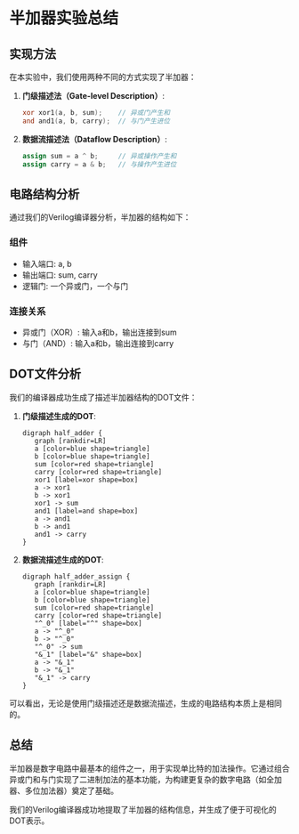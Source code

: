 # 半加器实验总结

## 实现方法

在本实验中，我们使用两种不同的方式实现了半加器：

1. **门级描述法（Gate-level Description）**:
   ```verilog
   xor xor1(a, b, sum);    // 异或门产生和
   and and1(a, b, carry);  // 与门产生进位
   ```

2. **数据流描述法（Dataflow Description）**:
   ```verilog
   assign sum = a ^ b;     // 异或操作产生和
   assign carry = a & b;   // 与操作产生进位
   ```

## 电路结构分析

通过我们的Verilog编译器分析，半加器的结构如下：

### 组件
- 输入端口: a, b
- 输出端口: sum, carry
- 逻辑门: 一个异或门，一个与门

### 连接关系
- 异或门（XOR）: 输入a和b，输出连接到sum
- 与门（AND）: 输入a和b，输出连接到carry

## DOT文件分析

我们的编译器成功生成了描述半加器结构的DOT文件：

1. **门级描述生成的DOT**:
   ```
   digraph half_adder {
      graph [rankdir=LR]
      a [color=blue shape=triangle]
      b [color=blue shape=triangle]
      sum [color=red shape=triangle]
      carry [color=red shape=triangle]
      xor1 [label=xor shape=box]
      a -> xor1
      b -> xor1
      xor1 -> sum
      and1 [label=and shape=box]
      a -> and1
      b -> and1
      and1 -> carry
   }
   ```

2. **数据流描述生成的DOT**:
   ```
   digraph half_adder_assign {
      graph [rankdir=LR]
      a [color=blue shape=triangle]
      b [color=blue shape=triangle]
      sum [color=red shape=triangle]
      carry [color=red shape=triangle]
      "^_0" [label="^" shape=box]
      a -> "^_0"
      b -> "^_0"
      "^_0" -> sum
      "&_1" [label="&" shape=box]
      a -> "&_1"
      b -> "&_1"
      "&_1" -> carry
   }
   ```

可以看出，无论是使用门级描述还是数据流描述，生成的电路结构本质上是相同的。

## 总结

半加器是数字电路中最基本的组件之一，用于实现单比特的加法操作。它通过组合异或门和与门实现了二进制加法的基本功能，为构建更复杂的数字电路（如全加器、多位加法器）奠定了基础。

我们的Verilog编译器成功地提取了半加器的结构信息，并生成了便于可视化的DOT表示。 